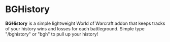 # BGHistory
**BGHistory** is a simple lightweight World of Warcraft addon that keeps tracks of your history wins and losses for each battleground. Simple type "/bghistory" or "bgh" to pull up your history!